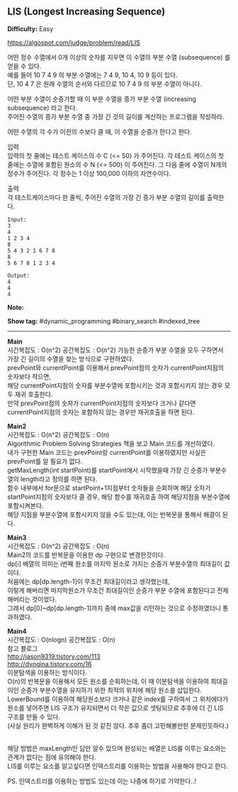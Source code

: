 ## LIS (Longest Increasing Sequence)

**Difficulty:** Easy

https://algospot.com/judge/problem/read/LIS

어떤 정수 수열에서 0개 이상의 숫자를 지우면 이 수열의 부분 수열 (subsequence) 를 얻을 수 있다. <br/>
예를 들어 10 7 4 9 의 부분 수열에는 7 4 9, 10 4, 10 9 등이 있다. <br/>
단, 10 4 7 은 원래 수열의 순서와 다르므로 10 7 4 9 의 부분 수열이 아니다. <br/>

어떤 부분 수열이 순증가할 때 이 부분 수열을 증가 부분 수열 (increasing subsequence) 라고 한다. <br/>
주어진 수열의 증가 부분 수열 중 가장 긴 것의 길이를 계산하는 프로그램을 작성하라. <br/>

어떤 수열의 각 수가 이전의 수보다 클 때, 이 수열을 순증가 한다고 한다. <br/>

입력 <br/>
입력의 첫 줄에는 테스트 케이스의 수 C (<= 50) 가 주어진다. 각 테스트 케이스의 첫 줄에는 수열에 포함된 원소의 수 N (<= 500) 이 주어진다. 그 다음 줄에 수열이 N개의 정수가 주어진다. 각 정수는 1 이상 100,000 이하의 자연수이다.

출력 <br/>
각 테스트케이스마다 한 줄씩, 주어진 수열의 가장 긴 증가 부분 수열의 길이를 출력한다.	

```
Input:
3
4
1 2 3 4
8
5 4 3 2 1 6 7 8 
8
5 6 7 8 1 2 3 4

Output: 
4
4
4
```

**Note:**

**Show tag:** \#dynamic\_programming \#binary\_search \#indexed_tree

------------------------------------

**Main** <br/>
시간복잡도 : O(n^2) 공간복잡도 : O(n^2)
가능한 순증가 부분 수열을 모두 구하면서 가장 긴 길이의 수열을 찾는 방식으로 구현하였다. <br/>
prevPoint와 currentPoint를 이용해서 prevPoint점의 숫자가 currentPoint지점의 숫자보다 작으면, <br/>
해당 currentPoint지점의 숫자를 부분수열에 포함시키는 것과 포함시키지 않는 경우 모두 재귀 호출한다. <br/>
만약 prevPoint점의 숫자가 currentPoint지점의 숫자보다 크거나 같다면 currentPoint지점의 숫자는 포함하지 않는 경우만 재귀호출을 하면 된다.

**Main2** <br/>
시간복잡도 : O(n^2) 공간복잡도 : O(n) <br/>
Algorithmic Problem Solving Strategies 책을 보고 Main 코드를 개선하였다. <br/>
내가 구현한 Main 코드는 prevPoint랑 currentPoint를 이용하였지만 사실은 prevPoint를 알 필요가 없다. <br/>
getMaxLength(int startPoint)를 startPoint에서 시작했을때 가장 긴 순증가 부분수열의 length라고 정의를 하면 된다. <br/>
함수 내부에서 for문으로 startPoint+1지점부터 숫자들을 순회하며 해당 숫자가 startPoint지점의 숫자보다 클 경우, 해당 함수를 재귀호출 하여 해당지점을 부분수열에 포함시켜본다. <br/>
해당 지점을 부분수열에 포함시키지 않을 수도 있는데, 이는 반복문을 통해서 해결이 된다. <br/>

**Main3** <br/>
시간복잡도 : O(n^2) 공간복잡도 : O(n) <br/>
Main2의 코드를 반복문을 이용한 dp 구현으로 변경한것이다. <br/>
dp[i] 배열의 의미는 i번째 원소를 마지막 원소로 가지는 순증가 부분수열의 최대길이 값이다. <br/>
처음에는 dp[dp.length-1]이 무조건 최대길이라고 생각했는데, <br/>
이렇게 해버리면 마지막원소가 무조건 최대길이인 순증가 부분 수열에 포함된다고 전제해버리는 것이었다. <br/>
그래서 dp[0]~dp[dp.length-1]까지 중에 max값을 리턴하는 것으로 수정하였더니 통과하였다. <br/>

**Main4** <br/>
시간복잡도 : O(nlogn) 공간복잡도 : O(n) <br/>
참고 블로그 <br/>
http://jason9319.tistory.com/113 <br/>
http://dyngina.tistory.com/16 <br/>
이분탐색을 이용하는 방식이다. <br/>
O(n)의 반복문을 이용해서 모든 원소를 순회하는데, 이 때 이분탐색을 이용하여 최대길이인 순증가 부분수열을 유지하기 위한 최적의 위치에 해당 원소를 삽입한다. <br/>
LowerBound를 이용하여 해당원소보다 크거나 같은 index를 구하여서 그 위치에다가 원소를 넣어주면 LIS 구조가 유지되면서 더 작은 값으로 셋팅되므로 추후에 더 긴 LIS 구조를 만들 수 있다. <br/>
(사실 원리가 완벽하게 이해가 된 것 같진 않다. 추후 좀더 고민해볼만한 문제인듯하다.)<br/><br/>

해당 방법은 maxLength인 답만 알수 있으며 완성되는 배열은 LIS를 이루는 요소와는 관계가 없다는 점에 유의해야 한다. <br/>
LIS를 이루는 요소를 알고싶다면 인덱스트리를 이용하는 방법을 사용해야 한다고 한다. 


PS. 인덱스트리를 이용하는 방법도 있는데 이는 나중에 하기로 기약한다..! <br/>
